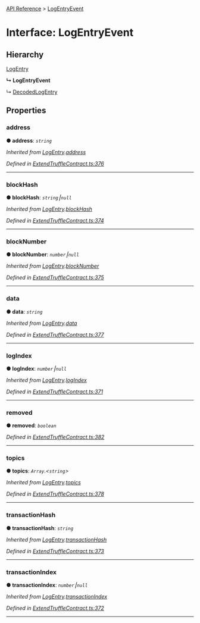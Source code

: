 [API Reference](../README.md) > [LogEntryEvent](../interfaces/LogEntryEvent.md)



# Interface: LogEntryEvent

## Hierarchy


 [LogEntry](LogEntry.md)

**↳ LogEntryEvent**

↳  [DecodedLogEntry](DecodedLogEntry.md)











## Properties
<a id="address"></a>

###  address

**●  address**:  *`string`* 

*Inherited from [LogEntry](LogEntry.md).[address](LogEntry.md#address)*

*Defined in [ExtendTruffleContract.ts:376](https://github.com/daostack/arc.js/blob/616f6e7/lib/ExtendTruffleContract.ts#L376)*





___

<a id="blockHash"></a>

###  blockHash

**●  blockHash**:  *`string`⎮`null`* 

*Inherited from [LogEntry](LogEntry.md).[blockHash](LogEntry.md#blockHash)*

*Defined in [ExtendTruffleContract.ts:374](https://github.com/daostack/arc.js/blob/616f6e7/lib/ExtendTruffleContract.ts#L374)*





___

<a id="blockNumber"></a>

###  blockNumber

**●  blockNumber**:  *`number`⎮`null`* 

*Inherited from [LogEntry](LogEntry.md).[blockNumber](LogEntry.md#blockNumber)*

*Defined in [ExtendTruffleContract.ts:375](https://github.com/daostack/arc.js/blob/616f6e7/lib/ExtendTruffleContract.ts#L375)*





___

<a id="data"></a>

###  data

**●  data**:  *`string`* 

*Inherited from [LogEntry](LogEntry.md).[data](LogEntry.md#data)*

*Defined in [ExtendTruffleContract.ts:377](https://github.com/daostack/arc.js/blob/616f6e7/lib/ExtendTruffleContract.ts#L377)*





___

<a id="logIndex"></a>

###  logIndex

**●  logIndex**:  *`number`⎮`null`* 

*Inherited from [LogEntry](LogEntry.md).[logIndex](LogEntry.md#logIndex)*

*Defined in [ExtendTruffleContract.ts:371](https://github.com/daostack/arc.js/blob/616f6e7/lib/ExtendTruffleContract.ts#L371)*





___

<a id="removed"></a>

###  removed

**●  removed**:  *`boolean`* 

*Defined in [ExtendTruffleContract.ts:382](https://github.com/daostack/arc.js/blob/616f6e7/lib/ExtendTruffleContract.ts#L382)*





___

<a id="topics"></a>

###  topics

**●  topics**:  *`Array`.<`string`>* 

*Inherited from [LogEntry](LogEntry.md).[topics](LogEntry.md#topics)*

*Defined in [ExtendTruffleContract.ts:378](https://github.com/daostack/arc.js/blob/616f6e7/lib/ExtendTruffleContract.ts#L378)*





___

<a id="transactionHash"></a>

###  transactionHash

**●  transactionHash**:  *`string`* 

*Inherited from [LogEntry](LogEntry.md).[transactionHash](LogEntry.md#transactionHash)*

*Defined in [ExtendTruffleContract.ts:373](https://github.com/daostack/arc.js/blob/616f6e7/lib/ExtendTruffleContract.ts#L373)*





___

<a id="transactionIndex"></a>

###  transactionIndex

**●  transactionIndex**:  *`number`⎮`null`* 

*Inherited from [LogEntry](LogEntry.md).[transactionIndex](LogEntry.md#transactionIndex)*

*Defined in [ExtendTruffleContract.ts:372](https://github.com/daostack/arc.js/blob/616f6e7/lib/ExtendTruffleContract.ts#L372)*





___


